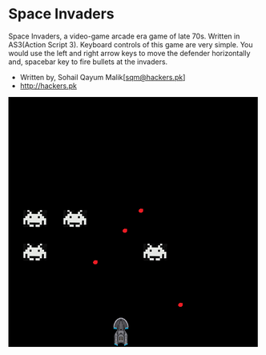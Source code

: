 # Space Invaders
Space Invaders, a video-game arcade era game of late 70s. Written in AS3(Action Script 3). Keyboard controls of this game are very simple. You would use the left and right arrow keys to move the defender horizontally and, spacebar key to fire bullets at the invaders.

* Written by, Sohail Qayum Malik[sqm@hackers.pk]
* http://hackers.pk

![Screenshot of Space Invaders](screenshot.png)


